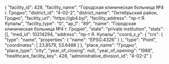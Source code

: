 {
    "facility_id": 428,
    "facility_name": "Городская клиническая больница №4 г. Гродно",
    "district_id": "4-02-2",
    "district_name": "Октябрьский район, Гродно",
    "facility_url": "https:\/\/gb4.by\/",
    "facility_address": "пр-т Я. Купалы",
    "facility_type": "0",
    "ap_1": "89",
    "name": "Городская клиническая больница №4 г. Гродно",
    "state": "private institution",
    "stats": [],
    "med_id": 10214294,
    "address": "пр-т Я. Купалы",
    "coord_x_y": {
        "crs": {
            "type": "name",
            "properties": {
                "name": "EPSG:4326"
            }
        },
        "type": "Point",
        "coordinates": [
            23.8579,
            53.6488
        ]
    },
    "place_name": "Гродно",
    "place_type": "city",
    "year_of_closing": null,
    "year_of_opening": "1988",
    "healthcare_facility_key": 428,
    "administrative_division_id": "4-02-2"
}